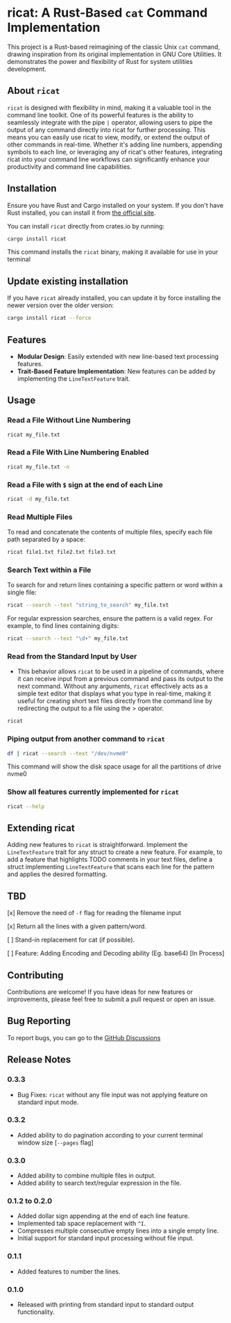# ricat: A Rust-Based `cat` Command Implementation

This project is a Rust-based reimagining of the classic Unix `cat` command, drawing inspiration from its original implementation in GNU Core Utilities. It demonstrates the power and flexibility of Rust for system utilities development.

## About `ricat`
`ricat` is designed with flexibility in mind, making it a valuable tool in the command line toolkit. One of its powerful features is the ability to seamlessly integrate with the pipe `|` operator, allowing users to pipe the output of any command directly into ricat for further processing. This means you can easily use ricat to view, modify, or extend the output of other commands in real-time. Whether it's adding line numbers, appending symbols to each line, or leveraging any of ricat's other features, integrating ricat into your command line workflows can significantly enhance your productivity and command line capabilities.


## Installation

Ensure you have Rust and Cargo installed on your system. If you don't have Rust installed, you can install it from [the official site](https://www.rust-lang.org/tools/install).

You can install `ricat` directly from crates.io by running:

```bash
cargo install ricat
```
This command installs the `ricat` binary, making it available for use in your terminal

## Update existing installation

If you have `ricat` already installed, you can update it by force installing the newer version over the older version:

```bash
cargo install ricat --force
```

## Features

- **Modular Design**: Easily extended with new line-based text processing features.
- **Trait-Based Feature Implementation**: New features can be added by implementing the `LineTextFeature` trait.

## Usage

### Read a File Without Line Numbering

```bash
ricat my_file.txt
```

### Read a File With Line Numbering Enabled

```bash
ricat my_file.txt -n
```

### Read a File with `$` sign at the end of each Line

```bash
ricat -d my_file.txt
```

### Read Multiple Files

To read and concatenate the contents of multiple files, specify each file path separated by a space:

```bash
ricat file1.txt file2.txt file3.txt
```

### Search Text within a File

To search for and return lines containing a specific pattern or word within a single file:

```bash
ricat --search --text "string_to_search" my_file.txt
```

For regular expression searches, ensure the pattern is a valid regex. For example, to find lines containing digits:

```bash
ricat --search --text "\d+" my_file.txt
```

### Read from the Standard Input by User

* This behavior allows `ricat` to be used in a pipeline of commands, where it can receive input from a previous command and pass its output to the next command. Without any arguments, `ricat` effectively acts as a simple text editor that displays what you type in real-time, making it useful for creating short text files directly from the command line by redirecting the output to a file using the > operator.

```bash
ricat
```

### Piping output from another command to `ricat`

```bash
df | ricat --search --text "/dev/nvme0"
```
This command will show the disk space usage for all the partitions of drive nvme0

### Show all features currently implemented for `ricat`

```bash
ricat --help
```


## Extending ricat

Adding new features to `ricat` is straightforward. Implement the `LineTextFeature` trait for any struct to create a new feature. For example, to add a feature that highlights TODO comments in your text files, define a struct implementing `LineTextFeature` that scans each line for the pattern and applies the desired formatting.

## TBD
[x] Remove the need of `-f` flag for reading the filename input

[x] Return all the lines with a given pattern/word.

[ ] Stand-in replacement for cat (if possible).

[ ] Feature: Adding Encoding and Decoding ability (Eg. base64) [In Process]


## Contributing

Contributions are welcome! If you have ideas for new features or improvements, please feel free to submit a pull request or open an issue.

## Bug Reporting

To report bugs, you can go to the [GitHub Discussions](https://github.com/adityanav123/ricat/discussions/11#discussion-6424900)

## Release Notes

### 0.3.3
- Bug Fixes: `ricat` without any file input was not applying feature on standard input mode.

### 0.3.2
- Added ability to do pagination according to your current terminal window size [`--pages` flag]

### 0.3.0
- Added ability to combine multiple files in output.
- Added ability to search text/regular expression in the file.

### 0.1.2 to 0.2.0
- Added dollar sign appending at the end of each line feature.
- Implemented tab space replacement with `^I`.
- Compresses multiple consecutive empty lines into a single empty line.
- Initial support for standard input processing without file input.

### 0.1.1
- Added features to number the lines.

### 0.1.0
- Released with printing from standard input to standard output functionality.
